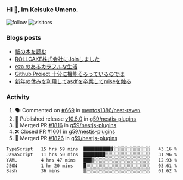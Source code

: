 ### Hi 👋, Im Keisuke Umeno.

<!--
**9renpoto/9renpoto** is a ✨ _special_ ✨ repository because its `README.md` (this file) appears on your GitHub profile.

Here are some ideas to get you started:

- 🔭 I’m currently working on ...
- 🌱 I’m currently learning ...
- 👯 I’m looking to collaborate on ...
- 🤔 I’m looking for help with ...
- 💬 Ask me about ...
- 📫 How to reach me: ...
- 😄 Pronouns: ...
- ⚡ Fun fact: ...
-->

![follow](https://img.shields.io/github/followers/9renpoto?label=Follow&style=social)
![visitors](https://komarev.com/ghpvc/?username=9renpoto&label=Profile%20views&color=0e75b6&style=flat)

### Blogs posts

<!-- BLOG-POST-LIST:START -->
- [紙の本を読む](https://9renpoto.win/entry/2024/02/25/reading-papar-book)
- [ROLLCAKE株式会社にJoinしました](https://9renpoto.win/entry/2024/02/11/join)
- [eza のあるカラフルな生活](https://9renpoto.win/entry/2024/02/01/eza)
- [Github Project 十分に機能そろっているのでは](https://9renpoto.win/entry/2024/01/14/gh-projects)
- [新年の休みを利用してasdfを卒業してmiseを触る](https://9renpoto.win/entry/2024/01/07/mise)
<!-- BLOG-POST-LIST:END -->

### Activity

<!--START_SECTION:activity-->
1. 🗣 Commented on [#669](https://github.com/mentos1386/nest-raven/pull/669#issuecomment-2053777415) in [mentos1386/nest-raven](https://github.com/mentos1386/nest-raven)
2. 🚀 Published release [v10.5.0](https://github.com/g59/nestjs-plugins/releases/tag/v10.5.0) in [g59/nestjs-plugins](https://github.com/g59/nestjs-plugins)
3. 🎉 Merged PR [#1816](https://github.com/g59/nestjs-plugins/pull/1816) in [g59/nestjs-plugins](https://github.com/g59/nestjs-plugins)
4. ❌ Closed PR [#1601](https://github.com/g59/nestjs-plugins/pull/1601) in [g59/nestjs-plugins](https://github.com/g59/nestjs-plugins)
5. 🎉 Merged PR [#1826](https://github.com/g59/nestjs-plugins/pull/1826) in [g59/nestjs-plugins](https://github.com/g59/nestjs-plugins)
<!--END_SECTION:activity-->

<!--START_SECTION:waka-->

```txt
TypeScript   15 hrs 59 mins  ██████████▓░░░░░░░░░░░░░░   43.16 %
JavaScript   11 hrs 50 mins  ████████░░░░░░░░░░░░░░░░░   31.96 %
YAML         4 hrs 47 mins   ███▒░░░░░░░░░░░░░░░░░░░░░   12.93 %
JSON         1 hr 20 mins    █░░░░░░░░░░░░░░░░░░░░░░░░   03.61 %
Bash         36 mins         ▒░░░░░░░░░░░░░░░░░░░░░░░░   01.62 %
```

<!--END_SECTION:waka-->
